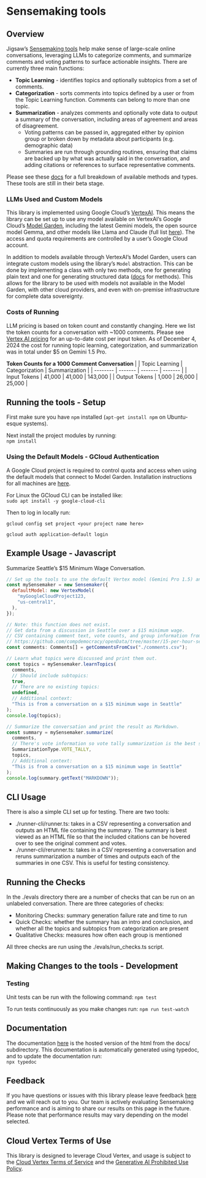 # Sensemaking tools

## Overview

Jigsaw’s [Sensemaking tools](https://medium.com/jigsaw/making-sense-of-large-scale-online-conversations-b153340bda55) help make sense of large-scale online conversations, leveraging LLMs to categorize comments, and summarize comments and voting patterns to surface actionable insights. There are currently three main functions:

- **Topic Learning** - identifies topics and optionally subtopics from a set of comments.
- **Categorization** - sorts comments into topics defined by a user or from the Topic Learning function. Comments can belong to more than one topic.
- **Summarization** - analyzes comments and optionally vote data to output a summary of the conversation, including areas of agreement and areas of disagreement.
  - Voting patterns can be passed in, aggregated either by opinion group or broken down by metadata about participants (e.g. demographic data)
  - Summaries are run through grounding routines, ensuring that claims are backed up by what was actually said in the conversation, and adding citations or references to surface representative comments.

Please see these [docs](https://jigsaw-code.github.io/sensemaking-tools) for a full breakdown of available methods and types. These tools are still in their beta stage.

### LLMs Used and Custom Models

This library is implemented using Google Cloud’s [VertexAI](https://cloud.google.com/vertex-ai). This means the library can be set up to use any model available on VertexAI’s Google Cloud’s [Model Garden](https://cloud.google.com/vertex-ai/generative-ai/docs/model-garden/explore-models), including the latest Gemini models, the open source model Gemma, and other models like Llama and Claude (full list [here](https://cloud.google.com/model-garden)). The access and quota requirements are controlled by a user’s Google Cloud account.

In addition to models available through VertexAI’s Model Garden, users can integrate custom models using the library’s `Model` abstraction. This can be done by implementing a class with only two methods, one for generating plain text and one for generating structured data ([docs](https://jigsaw-code.github.io/sensemaking-tools/classes/models_model.Model.html) for methods). This allows for the library to be used with models not available in the Model Garden, with other cloud providers, and even with on-premise infrastructure for complete data sovereignty.

### Costs of Running

LLM pricing is based on token count and constantly changing. Here we list the token counts for a conversation with ~1000 comments. Please see [Vertex AI pricing](https://cloud.google.com/vertex-ai/generative-ai/pricing) for an up-to-date cost per input token. As of December 4, 2024 the cost for running topic learning, categorization, and summarization was in total under $5 on Gemini 1.5 Pro.

**Token Counts for a 1000 Comment Conversation**
| | Topic Learning | Categorization | Summarization |
| -------- | ------- | ------- | ------- |
| Input Tokens | 41,000 | 41,000 | 143,000 |
| Output Tokens | 1,000 | 26,000 | 25,000 |

## Running the tools - Setup

First make sure you have `npm` installed (`apt-get install npm` on Ubuntu-esque systems).

Next install the project modules by running:  
`npm install`

### Using the Default Models - GCloud Authentication

A Google Cloud project is required to control quota and access when using the default models that connect to Model Garden. Installation instructions for all machines are [here](https://cloud.google.com/sdk/docs/install-sdk#deb).

For Linux the GCloud CLI can be installed like:  
`sudo apt install -y google-cloud-cli`

Then to log in locally run:

`gcloud config set project <your project name here>`

`gcloud auth application-default login`

## Example Usage - Javascript

Summarize Seattle’s $15 Minimum Wage Conversation.

```js
// Set up the tools to use the default Vertex model (Gemini Pro 1.5) and related authentication info.
const mySensemaker = new Sensemaker({
  defaultModel: new VertexModel(
    "myGoogleCloudProject123,
    "us-central1",
  ),
});

// Note: this function does not exist.
// Get data from a discussion in Seattle over a $15 minimum wage.
// CSV containing comment text, vote counts, and group information from:
// https://github.com/compdemocracy/openData/tree/master/15-per-hour-seattle
const comments: Comments[] = getCommentsFromCsv("./comments.csv");

// Learn what topics were discussed and print them out.
const topics = mySensemaker.learnTopics(
  comments,
  // Should include subtopics:
  true,
  // There are no existing topics:
  undefined,
  // Additional context:
  "This is from a conversation on a $15 minimum wage in Seattle"
);
console.log(topics);

// Summarize the conversation and print the result as Markdown.
const summary = mySensemaker.summarize(
  comments,
  // There's vote information so vote tally summarization is the best summarization method to use:
  SummarizationType.VOTE_TALLY,
  topics,
  // Additional context:
  "This is from a conversation on a $15 minimum wage in Seattle" 
);
console.log(summary.getText("MARKDOWN"));
```
## CLI Usage

There is also a simple CLI set up for testing. There are two tools: 
- ./runner-cli/runner.ts: takes in a CSV representing a conversation and outputs an HTML file containing the summary. The summary is best viewed as an HTML file so that the included citations can be hovered over to see the original comment and votes.
- ./runner-cli/rerunner.ts: takes in a CSV representing a conversation and reruns summarization a number of times and outputs each of the summaries in one CSV. This is useful for testing consistency. 


## Running the Checks
In the ./evals directory there are a number of checks that can be run on an unlabeled conversation. There are three categories of checks:
- Monitoring Checks: summary generation failure rate and time to run
- Quick Checks: whether the summary has an intro and conclusion, and whether all the topics and subtopics from categorization are present
- Qualitative Checks: measures how often each group is mentioned

All three checks are run using the ./evals/run_checks.ts script.


## Making Changes to the tools - Development

### Testing

Unit tests can be run with the following command:
`npm test`

To run tests continuously as you make changes run:
`npm run test-watch`

## Documentation

The documentation [here](https://jigsaw-code.github.io/sensemaking-tools) is the hosted version of the html from the docs/ subdirectory. This documentation is automatically generated using typedoc, and to update the documentation run:  
`npx typedoc`

## Feedback

If you have questions or issues with this library please leave feedback [here](https://docs.google.com/forms/d/e/1FAIpQLSd6kScXaf0d8XR7X9mgHBgG11DJYXV1hEzYLmqpxMcDFJxOhQ/viewform?resourcekey=0-GTVtn872epNsEHtI2ClBEA) and we will reach out to you. Our team is actively evaluating Sensemaking performance and is aiming to share our results on this page in the future. Please note that performance results may vary depending on the model selected.

## Cloud Vertex Terms of Use

This library is designed to leverage Cloud Vertex, and usage is subject to the [Cloud Vertex Terms of Service](https://cloud.google.com/terms/service-terms) and the [Generative AI Prohibited Use Policy](https://policies.google.com/terms/generative-ai/use-policy).
